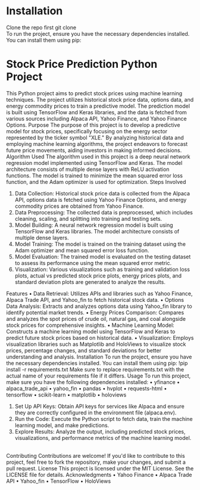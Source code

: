 # Installation
Clone the repo first git clone <repo URl> <br>
To run the project, ensure you have the necessary dependencies installed. You can install them using pip:


# Stock Price Prediction Python Project
This Python project aims to predict stock prices using machine learning techniques. The project utilizes historical stock price data, options data, and energy commodity prices to train a predictive model. The prediction model is built using TensorFlow and Keras libraries, and the data is fetched from various sources including Alpaca API, Yahoo Finance, and Yahoo Finance Options.
Purpose
The purpose of this project is to develop a predictive model for stock prices, specifically focusing on the energy sector represented by the ticker symbol "XLE." By analyzing historical data and employing machine learning algorithms, the project endeavors to forecast future price movements, aiding investors in making informed decisions.
Algorithm Used
The algorithm used in this project is a deep neural network regression model implemented using TensorFlow and Keras. The model architecture consists of multiple dense layers with ReLU activation functions. The model is trained to minimize the mean squared error loss function, and the Adam optimizer is used for optimization.
Steps Involved
1.	Data Collection: Historical stock price data is collected from the Alpaca API, options data is fetched using Yahoo Finance Options, and energy commodity prices are obtained from Yahoo Finance.
2.	Data Preprocessing: The collected data is preprocessed, which includes cleaning, scaling, and splitting into training and testing sets.
3.	Model Building: A neural network regression model is built using TensorFlow and Keras libraries. The model architecture consists of multiple dense layers.
4.	Model Training: The model is trained on the training dataset using the Adam optimizer and mean squared error loss function.
5.	Model Evaluation: The trained model is evaluated on the testing dataset to assess its performance using the mean squared error metric.
6.	Visualization: Various visualizations such as training and validation loss plots, actual vs predicted stock price plots, energy prices plots, and standard deviation plots are generated to analyze the results.

Features
•	Data Retrieval: Utilizes APIs and libraries such as Yahoo Finance, Alpaca Trade API, and Yahoo_fin to fetch historical stock data.
•	Options Data Analysis: Extracts and analyzes options data using Yahoo_fin library to identify potential market trends.
•	Energy Prices Comparison: Compares and analyzes the spot prices of crude oil, natural gas, and coal alongside stock prices for comprehensive insights.
•	Machine Learning Model: Constructs a machine learning model using TensorFlow and Keras to predict future stock prices based on historical data.
•	Visualization: Employs visualization libraries such as Matplotlib and HoloViews to visualize stock prices, percentage changes, and standard deviations for better understanding and analysis.
Installation
To run the project, ensure you have the necessary dependencies installed. You can install them using pip:
!pip install -r requirements.txt 
Make sure to replace requirements.txt with the actual name of your requirements file if it differs.
Usage
To run this project, make sure you have the following dependencies installed:
•	yfinance
•	alpaca_trade_api
•	yahoo_fin
•	pandas
•	hvplot
•	requests-html
•	tensorflow
•	scikit-learn
•	matplotlib
•	holoviews

1.	Set Up API Keys: Obtain API keys for services like Alpaca and ensure they are correctly configured in the environment file (alpaca.env).
2.	Run the Code: Execute the Python script to fetch data, train the machine learning model, and make predictions.
3.	Explore Results: Analyze the output, including predicted stock prices, visualizations, and performance metrics of the machine learning model.
 

Contributing
Contributions are welcome! If you'd like to contribute to this project, feel free to fork the repository, make your changes, and submit a pull request.
License
This project is licensed under the MIT License. See the LICENSE file for details.
Acknowledgments
•	Yahoo Finance
•	Alpaca Trade API
•	Yahoo_fin
•	TensorFlow
•	HoloViews
 
